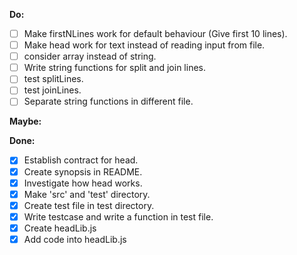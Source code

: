 **Do:**
- [ ] Make firstNLines work for default behaviour (Give first 10 lines).
- [ ] Make head work for text instead of reading input from file.
- [ ] consider array instead of string.
- [ ] Write string functions for split and join lines.
- [ ] test splitLines.
- [ ] test joinLines.
- [ ] Separate string functions in different file.

**Maybe:**

**Done:**
- [x] Establish contract for head.
- [x] Create synopsis in README.
- [x] Investigate how head works.
- [x] Make 'src' and 'test' directory.
- [x] Create test file in test directory.
- [x] Write testcase and write a function in test file.
- [x] Create headLib.js
- [x] Add code into headLib.js
